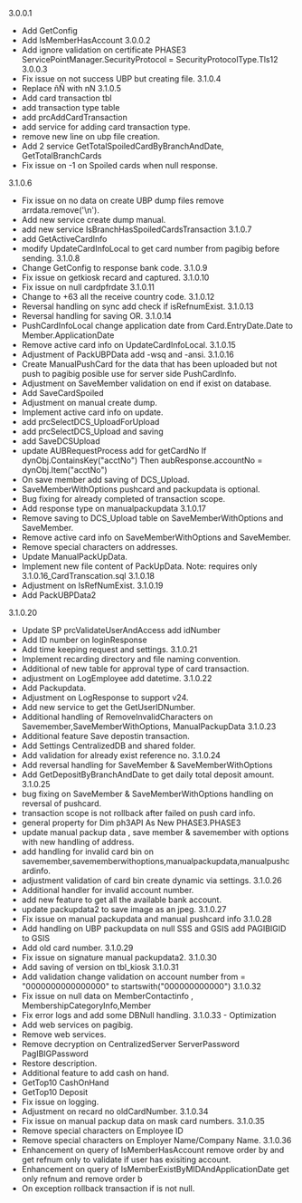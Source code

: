 ﻿3.0.0.1
- Add GetConfig
- Add IsMemberHasAccount
3.0.0.2
- Add ignore validation on certificate PHASE3
  ServicePointManager.SecurityProtocol = SecurityProtocolType.Tls12
 3.0.0.3
 - Fix issue on not success UBP but creating file.
 3.1.0.4
 - Replace  ñÑ with nN
 3.1.0.5
 - Add card transaction tbl
 - add transaction type table
 - add prcAddCardTransaction
 - add service for adding card transaction type.
 - remove new line on ubp file creation.
 - Add 2  service GetTotalSpoiledCardByBranchAndDate, GetTotalBranchCards
 - Fix issue on -1 on Spoiled cards when null response.

 3.1.0.6
 - Fix issue on no data on create UBP  dump files remove arrdata.remove('\n').
 - Add new service create dump manual.
 - add new service IsBranchHasSpoiledCardsTransaction
 3.1.0.7
 - add GetActiveCardInfo
 - modify UpdateCardInfoLocal to get card number from pagibig before sending.
 3.1.0.8
 - Change GetConfig to response bank code.
3.1.0.9
- Fix issue on getkiosk recard and captured.
3.1.0.10
- Fix issue on null cardpfrdate
3.1.0.11
- Change to +63 all the receive country code.
3.1.0.12
- Reversal handling on sync add check if isRefnumExist.
3.1.0.13
- Reversal handling for saving OR.
3.1.0.14
- PushCardInfoLocal change application date from Card.EntryDate.Date to Member.ApplicationDate
- Remove active card info on UpdateCardInfoLocal.
3.1.0.15
- Adjustment of PackUBPData
 add -wsq and -ansi.
3.1.0.16
- Create ManualPushCard for the data that has been uploaded but not push to pagibig posible use for server side PushCardInfo.
- Adjustment on SaveMember validation on end if exist on database.
- Add SaveCardSpoiled
- Adjustment on manual create dump.
- Implement active card info on update.
- add prcSelectDCS_UploadForUpload
- add prcSelectDCS_Upload and saving
- add SaveDCSUpload
- update AUBRequestProcess add for getCardNo  If dynObj.ContainsKey("acctNo") Then aubResponse.accountNo = dynObj.Item("acctNo")
- On save member add saving of DCS_Upload.
- SaveMemberWithOptions pushcard and packupdata is optional.
- Bug fixing for already completed of transaction scope.
- Add response type on manualpackupdata
3.1.0.17
- Remove saving to DCS_Upload table on  SaveMemberWithOptions and SaveMember.
- Remove active card info on  SaveMemberWithOptions and SaveMember.
- Remove special characters on addresses.
- Update ManualPackUpData.
- Implement new file content of PackUpData.
Note: requires only 3.1.0.16_CardTranscation.sql
3.1.0.18
- Adjustment on IsRefNumExist.
3.1.0.19
- Add PackUBPData2

3.1.0.20
- Update SP prcValidateUserAndAccess add idNumber
- Add ID number on loginResponse
- Add time keeping request and settings.
3.1.0.21
- Implement recarding directory and file naming convention.
- Additional of new table for approval type of card transaction.
- adjustment on LogEmployee add datetime.
3.1.0.22
- Add Packupdata.
- Adjustment on LogResponse to support v24.
- Add new service to get the GetUserIDNumber.
- Additional handling of RemoveInvalidCharacters on Savemember,SaveMemberWithOptions, ManualPackupData
3.1.0.23
- Additional feature Save depostin transaction.
- Add Settings CentralizedDB and shared folder.
- Add validation for already exist reference no.
3.1.0.24
- Add reversal handling for SaveMember & SaveMemberWithOptions
- Add GetDepositByBranchAndDate to get daily total deposit amount.
3.1.0.25
- bug fixing on SaveMember & SaveMemberWithOptions handling on reversal of pushcard.
- transaction scope is not rollback after failed on push card info.
- general property for Dim ph3API As New PHASE3.PHASE3
- update manual packup data , save member & savemember with options with new handling of address.
- add handling for invalid card bin on savemember,savememberwithoptions,manualpackupdata,manualpushcardinfo.
- adjustment validation of card bin create dynamic via settings.
3.1.0.26
- Additional handler for invalid account number.
- add new feature to get all the available bank account.
- update packupdata2 to save image as an jpeg.
3.1.0.27
- Fix issue on manual packupdata and manual pushcard info
3.1.0.28
- Add handling on UBP packupdata on null SSS and GSIS add PAGIBIGID to GSIS
- Add old card number.
3.1.0.29
- Fix issue on signature manual packupdata2.
3.1.0.30
- Add saving of version on tbl_kiosk
3.1.0.31
- Add validation change validation on account number from = "0000000000000000" to startswith("000000000000")
3.1.0.32
- Fix issue on null data on MemberContactinfo , MembershipCategoryInfo,Member
- Fix error logs and add some DBNull handling.
3.1.0.33 - Optimization
- Add web services on pagibig.
- Remove web services.
- Remove decryption on 
	CentralizedServer
	ServerPassword
	PagIBIGPassword
- Restore description.
- Additional feature to add cash on hand.
- GetTop10 CashOnHand
- GetTop10 Deposit
- Fix issue on logging.
- Adjustment on recard no oldCardNumber.
3.1.0.34
- Fix issue on manual packup data on mask card numbers.
3.1.0.35
- Remove special characters on Employee ID
- Remove special characters on Employer Name/Company Name.
3.1.0.36
- Enhancement on query of IsMemberHasAccount remove order by and get refnum only to validate if user has exisiting account.
- Enhancement on query of IsMemberExistByMIDAndApplicationDate get only refnum and remove order b
- On exception rollback transaction if is not null.